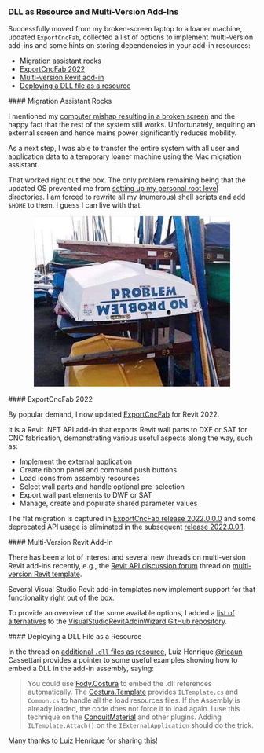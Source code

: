 <head>
<meta http-equiv="Content-Type" content="text/html; charset=utf-8">
<link rel="stylesheet" type="text/css" href="bc.css">
<script src="https://cdn.rawgit.com/google/code-prettify/master/loader/run_prettify.js" type="text/javascript"></script>
</head>

<!---

- used migration assistant to move to loaner machine
  /Users/jta/a/doc/revit/tbc/git/a/img/problem_no_problem.jpg

- ExportCncFab updated for Revit 2022 https://github.com/jeremytammik/ExportCncFab/releases/tag/2022.0.0.0
  ExportCncFab eliminated deprecated API usage https://github.com/jeremytammik/ExportCncFab/releases/tag/2022.0.0.1

- lots of interest and many threads on multi-version Revit add-in
  check out wizard alternatives
  https://forums.autodesk.com/t5/revit-api-forum/multi-version-revit-template/m-p/10659412
  https://github.com/jeremytammik/VisualStudioRevitAddinWizard#alternatives
  
- Additional .dll files as resource
  https://forums.autodesk.com/t5/revit-api-forum/additional-dll-files-as-resource/m-p/10653802#M58650
  ricaun in reply to: antonio.hipolito
  @jrothMEIand @antonio.hipolito you could use Fody.Costura to embed the .dll references automatically, the Costura.Template has the ILTemplate.cs and Common.cs to handle all the load resources files, if the Assembly is already loaded the code does not force it to load again.
  @jeremy.tammik I use this technic on the ConduitMaterial and others plugins.
  Adding... ILTemplate.Attach(); on the IExternalApplication should do the trick.

twitter:

add #thebuildingcoder

 with the #RevitAPI add-in #DynamoBim @AutodeskForge @AutodeskRevit #bim #ForgeDevCon 

Options to implement multi-version add-ins and hints on storing dependencies in your add-in resources:

- [Migration assistant rocks](#2)
- [ExportCncFab 2022](#3)
- [Multi-version Revit add-in](#4)
- [Deploying a DLL file as a resource](#5)


&ndash; 
...

linkedin:

#bim #DynamoBim #ForgeDevCon #Revit #API #IFC #SDK #AI #VisualStudio #Autodesk #AEC #adsk

the [Revit API discussion forum](http://forums.autodesk.com/t5/revit-api-forum/bd-p/160) thread

<center>
<img src="img/" alt="" title="" width="600"/>
<p style="font-size: 80%; font-style:italic"></p>
</center>

**Question:** 

**Answer:**

**Response:**  

Many thanks to  for this very helpful explanation!

<pre class="code">
</pre>

-->

### DLL as Resource and Multi-Version Add-Ins

Successfully moved from my broken-screen laptop to a loaner machine, updated `ExportCncFab`, collected a list of options to implement multi-version add-ins and some hints on storing dependencies in your add-in resources:

- [Migration assistant rocks](#2)
- [ExportCncFab 2022](#3)
- [Multi-version Revit add-in](#4)
- [Deploying a DLL file as a resource](#5)

####<a name="2"></a> Migration Assistant Rocks

I mentioned
my [computer mishap resulting in a broken screen](https://thebuildingcoder.typepad.com/blog/2021/10/localised-forge-intros-and-apply-code-changes.html#2) and
the happy fact that the rest of the system still works.
Unfortunately, requiring an external screen and hence mains power significantly reduces mobility.

As a next step, I was able to transfer the entire system with all user and application data to a temporary loaner machine using the Mac migration assistant.

That worked right out the box.
The only problem remaining being that the updated OS prevented me
from [setting up my personal root level directories](https://thebuildingcoder.typepad.com/blog/2021/08/revit-roadmap-api-and-da4r-survey.html#4).
I am forced to rewrite all my (numerous) shell scripts and add `$HOME` to them.
I guess I can live with that.

<center>
<img src="img/problem_no_problem.jpg" alt="Problem &ndash; no problem" title="Problem &ndash; no problem" width="400"/> <!-- 825 -->
</center>


####<a name="3"></a> ExportCncFab 2022 

By popular demand, I now
updated [ExportCncFab](https://github.com/jeremytammik/ExportCncFab) for Revit 2022.

It is a Revit .NET API add-in that exports Revit wall parts to DXF or SAT for CNC fabrication, demonstrating various useful aspects along the way, such as:

- Implement the external application
- Create ribbon panel and command push buttons
- Load icons from assembly resources
- Select wall parts and handle optional pre-selection
- Export wall part elements to DWF or SAT
- Manage, create and populate shared parameter values

The flat migration is captured
in [ExportCncFab release 2022.0.0.0](https://github.com/jeremytammik/ExportCncFab/releases/tag/2022.0.0.0) and
some deprecated API usage is eliminated in the subsequent
[release 2022.0.0.1](https://github.com/jeremytammik/ExportCncFab/releases/tag/2022.0.0.1).

####<a name="4"></a> Multi-Version Revit Add-In

There has been a lot of interest and several new threads on multi-version Revit add-ins recently, e.g.,
the [Revit API discussion forum](http://forums.autodesk.com/t5/revit-api-forum/bd-p/160) thread
on [multi-version Revit template](https://forums.autodesk.com/t5/revit-api-forum/multi-version-revit-template/m-p/10659412).

Several Visual Studio Revit add-in templates now implement support for that functionality right out of the box.

To provide an overview of the some available options, I added
a [list of alternatives](https://github.com/jeremytammik/VisualStudioRevitAddinWizard#alternatives) to
the [VisualStudioRevitAddinWizard GitHub repository](https://github.com/jeremytammik/VisualStudioRevitAddinWizard).

####<a name="5"></a> Deploying a DLL File as a Resource

In the thread
on [additional `.dll` files as resource](https://forums.autodesk.com/t5/revit-api-forum/additional-dll-files-as-resource/m-p/10653802#M58650),
Luiz Henrique [@ricaun](https://forums.autodesk.com/t5/user/viewprofilepage/user-id/4176855) Cassettari provides
a pointer to some useful examples showing how to embed a DLL in the add-in assembly, saying:

> You could
use [Fody.Costura](https://github.com/Fody/Costura) to
embed the .dll references automatically.
The [Costura.Template](https://github.com/Fody/Costura/tree/develop/src/Costura.Template) provides
`ILTemplate.cs` and `Common.cs` to handle all the load resources files.
If the Assembly is already loaded, the code does not force it to load again.
I use this technique on
the [ConduitMaterial](https://apps.autodesk.com/RVT/en/Detail/Index?id=9120027511121592515) and
other plugins.
Adding `ILTemplate.Attach()` on the `IExternalApplication` should do the trick.

Many thanks to Luiz Henrique for sharing this!
